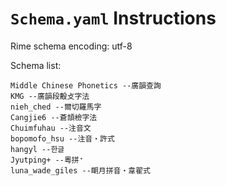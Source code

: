 `Schema.yaml` Instructions
========

 Rime schema
 encoding: utf-8


Schema list:

	Middle Chinese Phonetics --廣韻查詢
	KMG --廣韻段毄攴字法
	nieh_ched --爾切羅馬字
	Cangjie6 --蒼頡檢字法
	Chuimfuhau --注音文
	bopomofo_hsu --注音・許式
	hangyl --한글
	Jyutping+ --粵拼⁺
	luna_wade_giles --朙月拼音・韋翟式
